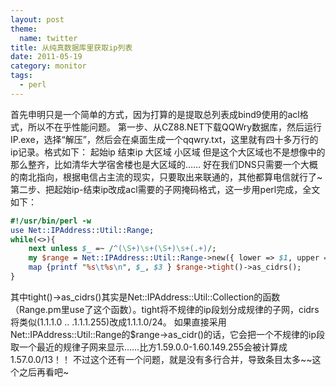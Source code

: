 ```yaml
---
layout: post
theme:
  name: twitter
title: 从纯真数据库里获取ip列表
date: 2011-05-19
category: monitor
tags:
  - perl
---
```


首先申明只是一个简单的方式，因为打算的是提取总列表成bind9使用的acl格式，所以不在乎性能问题。
第一步、从CZ88.NET下载QQWry数据库，然后运行IP.exe，选择“解压”，然后会在桌面生成一个qqwry.txt，这里就有四十多万行的ip记录。格式如下：
起始ip    结束ip   大区域     小区域
但是这个大区域也不是想像中的那么整齐，比如清华大学宿舍楼也是大区域的……
好在我们DNS只需要一个大概的南北指向，根据电信占主流的现实，只要取出来联通的，其他都算电信就行了~
第二步、把起始ip-结束ip改成acl需要的子网掩码格式，这一步用perl完成，全文如下：
```perl
#!/usr/bin/perl -w
use Net::IPAddress::Util::Range;
while(<>){
    next unless $_ =~ /^(\S+)\s+(\S+)\s+(.+)/;
    my $range = Net::IPAddress::Util::Range->new({ lower => $1, upper => $2 });
    map {printf "%s\t%s\n", $_, $3 } $range->tight()->as_cidrs();
}
```
其中tight()->as_cidrs()其实是Net::IPAddress::Util::Collection的函数（Range.pm里use了这个函数）。tight将不规律的ip段划分成规律的子网，cidrs将类似(1.1.1.0 .. .1.1.1.255)改成1.1.1.0/24。
如果直接采用Net::IPAddress::Util::Range的$range->as_cidr()的话，它会把一个不规律的ip段取一个最近的规律子网来显示……比方1.59.0.0-1.60.149.255会被计算成1.57.0.0/13！！
不过这个还有一个问题，就是没有多行合并，导致条目太多~~这个之后再看吧~
